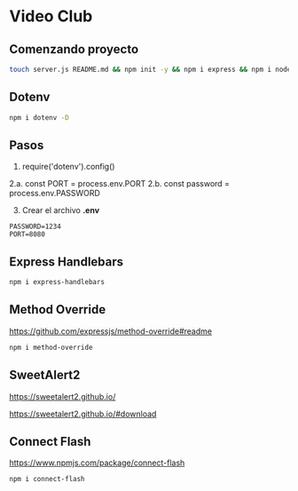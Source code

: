 # Video Club

## Comenzando proyecto

```sh
touch server.js README.md && npm init -y && npm i express && npm i nodemon -D
```

## Dotenv

```sh
npm i dotenv -D
```

## Pasos

1. require('dotenv').config() 

2.a. const PORT = process.env.PORT 
2.b. const password = process.env.PASSWORD

3. Crear el archivo **.env**

```
PASSWORD=1234
PORT=8080
```

## Express Handlebars

```sh
npm i express-handlebars
```

## Method Override

<https://github.com/expressjs/method-override#readme>

```sh
npm i method-override
```

## SweetAlert2

<https://sweetalert2.github.io/>

<https://sweetalert2.github.io/#download>

## Connect Flash

<https://www.npmjs.com/package/connect-flash>

```sh
npm i connect-flash
```